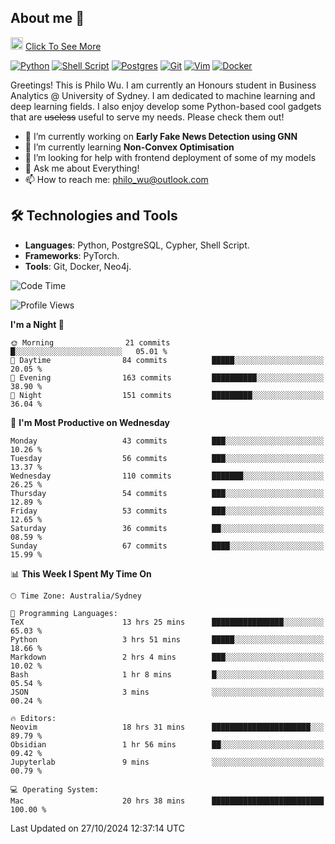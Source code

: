 ## About me 🤗

<a href="#"><img src="https://media.giphy.com/media/hvRJCLFzcasrR4ia7z/giphy.gif" width="20px" height="20px"></a> [Click To See More](https://codeboyphilo.github.io)

[![Python](https://img.shields.io/badge/python-3670A0?style=for-the-badge&logo=python&logoColor=ffdd54)](#)
[![Shell Script](https://img.shields.io/badge/shell_script-%23121011.svg?style=for-the-badge&logo=gnu-bash&logoColor=white)](#)
[![Postgres](https://img.shields.io/badge/postgres-%23316192.svg?style=for-the-badge&logo=postgresql&logoColor=white)](#)
[![Git](https://img.shields.io/badge/git-%23F05033.svg?style=for-the-badge&logo=git&logoColor=white)](#)
[![Vim](https://img.shields.io/badge/VIM-%2311AB00.svg?style=for-the-badge&logo=vim&logoColor=white)](#)
[![Docker](https://img.shields.io/badge/docker-%230db7ed.svg?style=for-the-badge&logo=docker&logoColor=white)](#)

Greetings! This is Philo Wu. I am currently an Honours student in Business Analytics \@ University of Sydney. I am dedicated to machine learning and deep learning fields. I also enjoy develop some Python-based cool gadgets that are ~~useless~~ useful to serve my needs. Please check them out!

- 🔭 I’m currently working on **Early Fake News Detection using GNN**
- 🌱 I’m currently learning **Non-Convex Optimisation**
- 🤔 I’m looking for help with frontend deployment of some of my models
- 💬 Ask me about Everything!
- 📫 How to reach me: philo_wu@outlook.com

## 🛠 Technologies and Tools
- **Languages**: Python, PostgreSQL, Cypher, Shell Script.
- **Frameworks**: PyTorch.
- **Tools**: Git, Docker, Neo4j.

<!--START_SECTION:waka-->
![Code Time](http://img.shields.io/badge/Code%20Time-593%20hrs%2027%20mins-blue)

![Profile Views](http://img.shields.io/badge/Profile%20Views-0-blue)

**I'm a Night 🦉** 

```text
🌞 Morning                21 commits          █░░░░░░░░░░░░░░░░░░░░░░░░   05.01 % 
🌆 Daytime                84 commits          █████░░░░░░░░░░░░░░░░░░░░   20.05 % 
🌃 Evening                163 commits         ██████████░░░░░░░░░░░░░░░   38.90 % 
🌙 Night                  151 commits         █████████░░░░░░░░░░░░░░░░   36.04 % 
```
📅 **I'm Most Productive on Wednesday** 

```text
Monday                   43 commits          ███░░░░░░░░░░░░░░░░░░░░░░   10.26 % 
Tuesday                  56 commits          ███░░░░░░░░░░░░░░░░░░░░░░   13.37 % 
Wednesday                110 commits         ███████░░░░░░░░░░░░░░░░░░   26.25 % 
Thursday                 54 commits          ███░░░░░░░░░░░░░░░░░░░░░░   12.89 % 
Friday                   53 commits          ███░░░░░░░░░░░░░░░░░░░░░░   12.65 % 
Saturday                 36 commits          ██░░░░░░░░░░░░░░░░░░░░░░░   08.59 % 
Sunday                   67 commits          ████░░░░░░░░░░░░░░░░░░░░░   15.99 % 
```


📊 **This Week I Spent My Time On** 

```text
🕑︎ Time Zone: Australia/Sydney

💬 Programming Languages: 
TeX                      13 hrs 25 mins      ████████████████░░░░░░░░░   65.03 % 
Python                   3 hrs 51 mins       █████░░░░░░░░░░░░░░░░░░░░   18.66 % 
Markdown                 2 hrs 4 mins        ███░░░░░░░░░░░░░░░░░░░░░░   10.02 % 
Bash                     1 hr 8 mins         █░░░░░░░░░░░░░░░░░░░░░░░░   05.54 % 
JSON                     3 mins              ░░░░░░░░░░░░░░░░░░░░░░░░░   00.24 % 

🔥 Editors: 
Neovim                   18 hrs 31 mins      ██████████████████████░░░   89.79 % 
Obsidian                 1 hr 56 mins        ██░░░░░░░░░░░░░░░░░░░░░░░   09.42 % 
Jupyterlab               9 mins              ░░░░░░░░░░░░░░░░░░░░░░░░░   00.79 % 

💻 Operating System: 
Mac                      20 hrs 38 mins      █████████████████████████   100.00 % 
```


 Last Updated on 27/10/2024 12:37:14 UTC
<!--END_SECTION:waka-->
